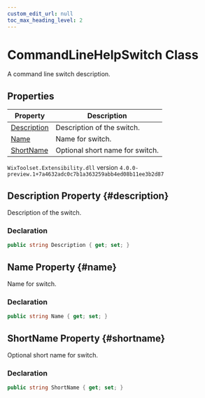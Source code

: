 ```yaml
---
custom_edit_url: null
toc_max_heading_level: 2
---
```

# CommandLineHelpSwitch Class
A command line switch description.
## Properties
| Property | Description |
| ------ | ----------- |
| [Description](#description) | Description of the switch. |
| [Name](#name) | Name for switch. |
| [ShortName](#shortname) | Optional short name for switch. |
`WixToolset.Extensibility.dll` version `4.0.0-preview.1+7a4632adc0c7b1a363259abb4ed08b11ee3b2d87`
## Description Property {#description}
Description of the switch.
### Declaration
```cs
public string Description { get; set; } 
```
## Name Property {#name}
Name for switch.
### Declaration
```cs
public string Name { get; set; } 
```
## ShortName Property {#shortname}
Optional short name for switch.
### Declaration
```cs
public string ShortName { get; set; } 
```
